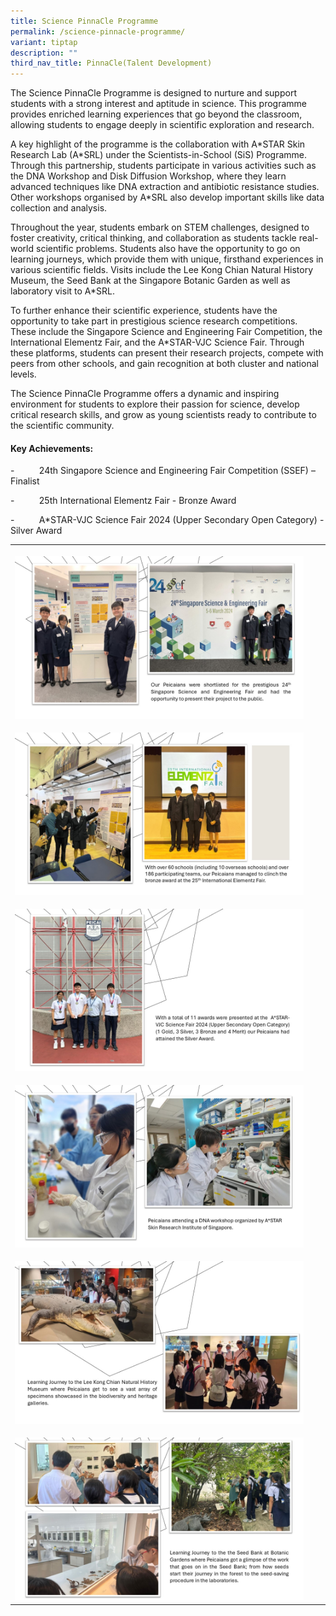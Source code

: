 ```yaml
---
title: Science PinnaCle Programme
permalink: /science-pinnacle-programme/
variant: tiptap
description: ""
third_nav_title: PinnaCle(Talent Development)
---
```

<p>The Science PinnaCle Programme is designed to nurture and support students
with a strong interest and aptitude in science. This programme provides
enriched learning experiences that go beyond the classroom, allowing students
to engage deeply in scientific exploration and research.</p>
<p>A key highlight of the programme is the collaboration with A*STAR Skin
Research Lab (A*SRL) under the Scientists-in-School (SiS) Programme. Through
this partnership, students participate in various activities such as the
DNA Workshop and Disk Diffusion Workshop, where they learn advanced techniques
like DNA extraction and antibiotic resistance studies. Other workshops
organised by A*SRL also develop important skills like data collection and
analysis.</p>
<p>Throughout the year, students embark on STEM challenges, designed to foster
creativity, critical thinking, and collaboration as students tackle real-world
scientific problems. Students also have the opportunity to go on learning
journeys, which provide them with unique, firsthand experiences in various
scientific fields. Visits include the Lee Kong Chian Natural History Museum,
the Seed Bank at the Singapore Botanic Garden as well as laboratory visit
to A*SRL.</p>
<p>To further enhance their scientific experience, students have the opportunity
to take part in prestigious science research competitions. These include
the Singapore Science and Engineering Fair Competition, the International
Elementz Fair, and the A*STAR-VJC Science Fair. Through these platforms,
students can present their research projects, compete with peers from other
schools, and gain recognition at both cluster and national levels.</p>
<p>The Science PinnaCle Programme offers a dynamic and inspiring environment
for students to explore their passion for science, develop critical research
skills, and grow as young scientists ready to contribute to the scientific
community.</p>
<p></p>
<h4>Key Achievements:</h4>
<p>-&nbsp;&nbsp;&nbsp;&nbsp;&nbsp;&nbsp;&nbsp;&nbsp;&nbsp; 24th Singapore
Science and Engineering Fair Competition (SSEF) – Finalist</p>
<p>-&nbsp;&nbsp;&nbsp;&nbsp;&nbsp;&nbsp;&nbsp;&nbsp;&nbsp; 25th International
Elementz Fair - Bronze Award</p>
<p>-&nbsp;&nbsp;&nbsp;&nbsp;&nbsp;&nbsp;&nbsp;&nbsp;&nbsp; A*STAR-VJC Science
Fair 2024 (Upper Secondary Open Category) - Silver Award</p>
<table style="minWidth: 75px">
<colgroup>
<col>
<col>
<col>
</colgroup>
<tbody>
<tr>
<th rowspan="1" colspan="1">
<p></p>
<div class="isomer-image-wrapper">
<img style="width: 100%" height="auto" width="100%" alt="Science PinnaCle Programme" src="/images/Distinctive Programmes/Science_PinnaCle_Programme.jpg">
</div>
</th>
<th rowspan="1" colspan="1">
<p></p>
</th>
<th rowspan="1" colspan="1">
<p></p>
</th>
</tr>
<tr>
<td rowspan="1" colspan="1">
<p></p>
<div class="isomer-image-wrapper">
<img style="width: 100%" height="auto" width="100%" alt="Science PinnaCle Programme 2" src="/images/Distinctive Programmes/Science_PinnaCle_Programme__2_.jpg">
</div>
</td>
<td rowspan="1" colspan="1">
<p></p>
</td>
<td rowspan="1" colspan="1">
<p></p>
</td>
</tr>
<tr>
<td rowspan="1" colspan="1">
<p></p>
<div class="isomer-image-wrapper">
<img style="width: 100%" height="auto" width="100%" alt="Science PinnaCle Programme 3" src="/images/Distinctive Programmes/Science_PinnaCle_Programme__3_.jpg">
</div>
</td>
<td rowspan="1" colspan="1">
<p></p>
</td>
<td rowspan="1" colspan="1">
<p></p>
</td>
</tr>
<tr>
<td rowspan="1" colspan="1">
<p></p>
<div class="isomer-image-wrapper">
<img style="width: 100%" height="auto" width="100%" alt="Science PinnaCle Programme 4" src="/images/Distinctive Programmes/Science_PinnaCle_Programme__4_.jpg">
</div>
</td>
<td rowspan="1" colspan="1">
<p></p>
</td>
<td rowspan="1" colspan="1">
<p></p>
</td>
</tr>
<tr>
<td rowspan="1" colspan="1">
<p></p>
<div class="isomer-image-wrapper">
<img style="width: 100%" height="auto" width="100%" alt="Science Pinnacle Challenge 001" src="/images/Distinctive Programmes/Science_Pinnacle_Challenge_001.jpg">
</div>
</td>
<td rowspan="1" colspan="1">
<p></p>
</td>
<td rowspan="1" colspan="1">
<p></p>
</td>
</tr>
<tr>
<td rowspan="1" colspan="1">
<p></p>
<div class="isomer-image-wrapper">
<img style="width: 100%" height="auto" width="100%" alt="Science PinnaCle Programme 6" src="/images/Distinctive Programmes/Science_PinnaCle_Programme__1_.jpg">
</div>
</td>
<td rowspan="1" colspan="1">
<p></p>
</td>
<td rowspan="1" colspan="1">
<p></p>
</td>
</tr>
</tbody>
</table>
<p></p>